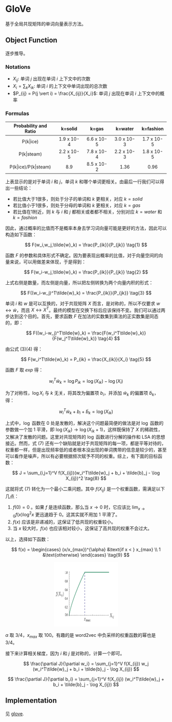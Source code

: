 # GloVe

基于全局共现矩阵的单词向量表示方法。

## Object Function

逐步推导。

### Notations

- $X_{ij}$: 单词 $j$ 出现在单词 $i$ 上下文中的次数
-  $X_{i} = \sum_k X_{ik}$: 单词 $i$ 的上下文中单词出现的总次数
-  $P_{ij} = P(j \vert i) = \frac{X_{ij}}{X_i}$: 单词 $j$ 出现在单词 $i$ 上下文中的概率


### Formulas

| Probability and Ratio |  k=solid   |   k=gas    |  k=water   | k=fashion  |
| :-------------------: | :--------: | :--------: | :--------: | :--------: |
|       P(k\|ice)       | 1.9 x 10-4 | 6.6 x 10-5 | 3.0 x 10-3 | 1.7 x 10-5 |
|      P(k\|steam)      | 2.2 x 10-5 | 7.8 x 10-4 | 2.2 x 10-3 | 1.8 x 10-5 |
| P(k\|ice)/P(k\|steam) |    8.9     | 8.5 x 10-2 |    1.36    |    0.96    |

上表显示的是对于单词 $i$ 和 $j$，单词 $k$ 和哪个单词更相关。由最后一行我们可以得出一些结论：

- 若比值大于1很多，则处于分子的单词和 $k$ 更相关，对应 $k=solid$
- 若比值小于1很多，则处于分母的单词和 $k$ 更相关，对应 $k=gas$
- 若比值在1附近，则 $k$ 与 $i$ 和 $j$ 都相关或者都不相关，分别对应 $k=water$ 和 $k=fashion$

因此，通过概率的比值而不是概率本身去学习词向量可能是更好的方法，因此可以构造如下函数：

$$
F(w_i,w_j,\tilde{w}_k) = \frac{P_{ik}}{P_{jk}} \tag{1}
$$

函数 $F$ 的参数和具体形式不确定。因为要表现出概率的比值，对于向量空间的向量来说，可以用做差来体现，于是得到：

$$
F(w_i-w_j,\tilde{w}_k) = \frac{P_{ik}}{P_{jk}} \tag{2}
$$

上式右侧是数量，而左侧是向量，所以把左侧转换为两个向量内积的形式：

$$
F((w_i-w_j)^T\tilde{w}_k) = \frac{P_{ik}}{P_{jk}} \tag{3}
$$

单词 $i$ 和 $w$ 是可以互换的，对于共现矩阵 $X$ 而言，是对称的，所以不仅要求 $w \leftrightarrow \tilde{w}$，而且 $X \leftrightarrow X^T$。最终的模型在交换下标后应该保持不变。我们可以通过两步达到这个目的。首先，要求函数 $F$ 在加法的实数集到乘法的正实数集是同态的，即：

$$
F((w_i-w_j)^T\tilde{w}_k) = \frac{F(w_i^T\tilde{w}_k)}{F(w_j^T\tilde{w}_k)} \tag{4}
$$

由公式 (3)(4) 得：

$$
F(w_i^T\tilde{w}_k) = P_{ik} = \frac{X_{ik}}{X_i} \tag{5}
$$

函数 $F$ 取 $exp$ 得：

$$
w_i^T\tilde{w}_k = \log P_{ik} = \log(X_{ik}) - \log(X_{i}) \tag{6}
$$

为了对称性，$\log X_{i}$ 与 $k$ 无关，将其改为偏置项 $b_i$，并添加 $\tilde{w}_k$ 的偏置项 $\tilde{b}_k$，得：

$$
w_i^T\tilde{w}_k + b_i + \tilde{b}_k = \log(X_{ik}) \tag{7}
$$

上式中，$\log$ 函数在 0 处是发散的，解决这个问题最简便的做法是对 $\log$ 函数的参数做一个加 1 平滑，即 $\log(X_{ik}) \rightarrow \log(X_{ik}+1)$，这样既保持了 $X$ 的稀疏性，又解决了发散的问题。这里对共现矩阵的 $\log$ 函数进行分解的操作和 LSA 的思想接近。然而，式 (7) 还有一个缺陷就是对于共现矩阵的每一项，都是平等对待的，权重都一样，但是出现频率低的或者根本没出现的单词携带的信息是较少的，甚至可以看作是噪声，所以有必要根据频次赋予不同的权重。综上，有下面的目标函数：

$$
J = \sum_{i,j=1}^V f(X_{ij})(w_i^T\tilde{w}_j + b_i + \tilde{b}_j - \log X_{ij})^2 \tag{8}
$$

这就将式 (7) 转化为一个最小二乘问题。其中 $f(X_{ij})$ 是一个权重函数，需满足以下几点：

1. $f(0) = 0$ 。如果 $f$ 是连续函数，那么当 $x \rightarrow 0$ 时，它应该比 $\lim_{x \rightarrow 0}f(x)\log^2x$ 更迅速趋于 0。这其实就不用加 1 平滑了。
2. $f(x)$ 应该是非递减的，这保证了低共现的权重较小。
3. 当 $x$ 较大时，$f(x)$ 也应该相对较小，这保证了高共现的权重不会过大。

以上，选择如下函数：

$$
f(x) = \begin{cases}
   (x/x_{max})^{\alpha} &\text{if x < } x_{max} \\
   1 &\text{otherwise}
\end{cases} \tag{9}
$$

<center><img src="./images/glove_weighting_function.png" width = "200" height = "200"/></center>

$\alpha$ 取 3/4，$x_{max}$ 取 100。有趣的是 word2vec 中负采样的权重函数的幂也是 3/4。

接下来计算相关梯度，因为 $i$ 和 $j$ 是对称的，计算一个即可。

$$
\frac{\partial J}{\partial w_i} = \sum_{j=1}^V f(X_{ij}) w_j (w_i^T\tilde{w}_j + b_i + \tilde{b}_j - \log X_{ij})
$$

$$
\frac{\partial J}{\partial b_i} = \sum_{j=1}^V f(X_{ij}) (w_i^T\tilde{w}_j + b_i + \tilde{b}_j - \log X_{ij})
$$

## Implementation

见 [glove](https://github.com/cbqin/Endeavour/blob/main/notes/03-NLP/01-Vector-Semantics/GloVe/src/glove.py).